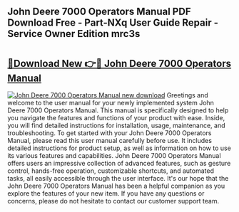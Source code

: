 ## John Deere 7000 Operators Manual PDF Download Free - Part-NXq User Guide Repair - Service Owner Edition mrc3s

# <h2><a href="http://bc9109.oget.top/?id=John+Deere+7000+Operators+Manual">🔗Download New 👉🔴 John Deere 7000 Operators Manual</a></h2>

[![John Deere 7000 Operators Manual new download](https://i.imgur.com/5g1atiW.png)](http://bc9109.oget.top/?id=John+Deere+7000+Operators+Manual)
Greetings and welcome to the user manual for your newly implemented system John Deere 7000 Operators Manual. This manual is specifically designed to help you navigate the features and functions of your product with ease. Inside, you will find detailed instructions for installation, usage, maintenance, and troubleshooting. To get started with your John Deere 7000 Operators Manual, please read this user manual carefully before use. It includes detailed instructions for product setup, as well as information on how to use its various features and capabilities. John Deere 7000 Operators Manual offers users an impressive collection of advanced features, such as gesture control, hands-free operation, customizable shortcuts, and automated tasks, all easily accessible through the user interface. It's our hope that the John Deere 7000 Operators Manual has been a helpful companion as you explore the features of your new item. If you have any questions or concerns, please do not hesitate to contact our customer support team.
